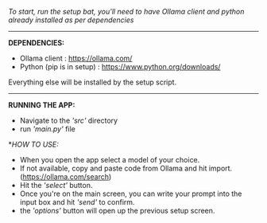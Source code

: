 *To start, run the setup bat, you'll need to have Ollama client and python already installed as per dependencies*

___

**DEPENDENCIES:**
* Ollama client : https://ollama.com/
* Python (pip is in setup) : https://www.python.org/downloads/

Everything else will be installed by the setup script.

___

**RUNNING THE APP:**
* Navigate to the *'src'* directory
* run *'main.py'* file

**HOW TO USE:*
* When you open the app select a model of your choice.
* If not available, copy and paste code from Ollama and hit import. (https://ollama.com/search)
* Hit the *'select'* button.
* Once you're on the main screen, you can write your prompt into the input box and hit *'send'* to confirm.
* the *'options'* button will open up the previous setup screen.

